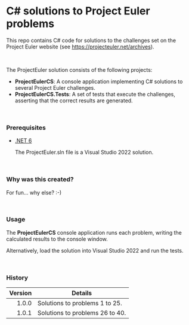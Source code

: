 # C# solutions to Project Euler problems #

This repo contains C# code for solutions to the challenges set on the Project Euler website (see https://projecteuler.net/archives).

<br>

The ProjectEuler solution consists of the following projects:

- **ProjectEulerCS**: A console application implementing C# solutions to several Project Euler challenges.
- **ProjectEulerCS.Tests**: A set of tests that execute the challenges, asserting that the correct results are generated.

<br>

### Prerequisites

- [.NET 6](https://dotnet.microsoft.com/en-us/download)
  
  The ProjectEuler.sln file is a Visual Studio 2022 solution.

<br>

### Why was this created?

For fun... why else? :-)  
  
<br>

### Usage

The **ProjectEulerCS** console application runs each problem, writing the calculated results to the console window.

Alternatively, load the solution into Visual Studio 2022 and run the tests.

<br>

### History

| Version | Details
|---:| ---
| 1.0.0 | Solutions to problems 1 to 25.
| 1.0.1 | Solutions to problems 26 to 40.

